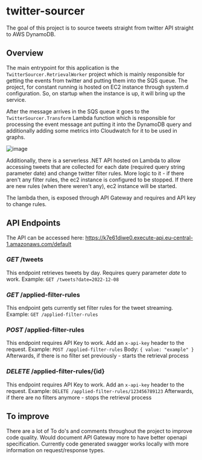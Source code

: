 # twitter-sourcer
The goal of this project is to source tweets straight from twitter API straight to AWS DynamoDB.

## Overview

The main entrypoint for this application is the ```TwitterSourcer.RetrievalWorker``` project which is mainly responsible for getting the events from twitter and putting them into the SQS queue. The project, for constant running is hosted on EC2 instance through system.d configuration. So, on startup when the instance is up, it will bring up the service.

After the message arrives in the SQS queue it goes to the ```TwitterSourcer.Transform``` Lambda function which is responsible for processing the event message ant putting it into the DynamoDB query and additionally adding some metrics into Cloudwatch for it to be used in graphs.

![image](https://user-images.githubusercontent.com/10450448/206407960-389413c9-ad5b-4ed5-994b-ee23dee4f220.png)

Additionally, there is a serverless .NET API hosted on Lambda to allow accessing tweets that are collected for each date (required query string parameter date) and change twitter filter rules. More logic to it - if there aren't any filter rules, the ec2 instance is configured to be stopped. If there are new rules (when there weren't any), ec2 instance will be started.

The lambda then, is exposed through API Gateway and requires and API key to change rules.

## API Endpoints

The API can be accessed here: https://k7e61diwe0.execute-api.eu-central-1.amazonaws.com/default

### _GET_ /tweets
This endpoint retrieves tweets by day. Requires query parameter _date_ to work.
Example: ```GET /tweets?date=2022-12-08```

### _GET_ /applied-filter-rules
This endpoint gets currently set filter rules for the tweet streaming.
Example: ```GET /applied-filter-rules```

### _POST_ /applied-filter-rules
This endpoint requires API Key to work. Add an ```x-api-key``` header to the request.
Example: ```POST /applied-filter-rules```
Body: ```{ value: "example" }```
Afterwards, if there is no filter set previously - starts the retrieval process

### _DELETE_ /applied-filter-rules/{id}
This endpoint requires API Key to work. Add an ```x-api-key``` header to the request.
Example: ```DELETE /applied-filter-rules/123456789123```
Afterwards, if there are no filters anymore - stops the retrieval process

## To improve

There are a lot of To do's and comments throughout the project to improve code quality.
Would document API Gateway more to have better openapi specification. Currently code generated swagger works locally with more information on request/response types.
